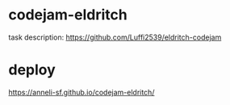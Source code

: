 # codejam-eldritch
task description: https://github.com/Luffi2539/eldritch-codejam

# deploy
https://anneli-sf.github.io/codejam-eldritch/


